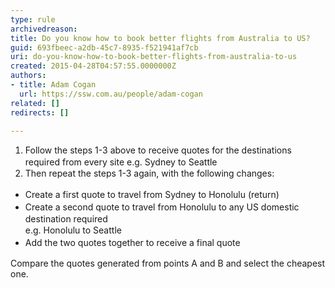 ```yaml
---
type: rule
archivedreason: 
title: Do you know how to book better flights from Australia to US?
guid: 693fbeec-a2db-45c7-8935-f521941af7cb
uri: do-you-know-how-to-book-better-flights-from-australia-to-us
created: 2015-04-28T04:57:55.0000000Z
authors:
- title: Adam Cogan
  url: https://ssw.com.au/people/adam-cogan
related: []
redirects: []

---
```



<ol><li><span style="line-height&#58;20px;">Follow the steps 1-3 above to receive quotes for the destinations required from every site e.g. Sydney to Seattle</span><br></li><li><span style="line-height&#58;20px;">Then repeat the steps 1-3 again, with the following changes&#58;</span><br></li></ol><ul><li><span style="line-height&#58;20px;">Create a first quote to travel from Sydney to Honolulu (return)</span><br></li><li><span style="line-height&#58;20px;">Create a second quote to travel from Honolulu to any US domestic destination required<br></span><span style="line-height&#58;20px;">e</span><span style="line-height&#58;20px;">.g. Honolulu to Seattle</span></li><li><span style="line-height&#58;20px;">​Add the two quotes together to receive a final quote</span></li></ul><div>Compare the quotes generated from points A and B and select the cheapest one.<br></div>
<br><excerpt class='endintro'></excerpt><br>



